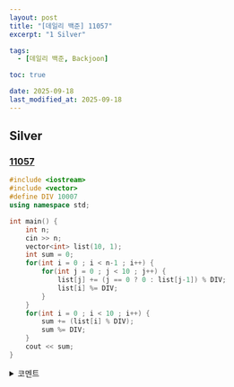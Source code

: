 ```yaml
---
layout: post
title: "[데일리 백준] 11057"
excerpt: "1 Silver"

tags:
  - [데일리 백준, Backjoon]

toc: true

date: 2025-09-18
last_modified_at: 2025-09-18
---
```

## Silver
### [11057][def]

```c++
#include <iostream>
#include <vector>
#define DIV 10007
using namespace std;

int main() {
    int n;
    cin >> n;
    vector<int> list(10, 1);
    int sum = 0;
    for(int i = 0 ; i < n-1 ; i++) {
        for(int j = 0 ; j < 10 ; j++) {
            list[j] += (j == 0 ? 0 : list[j-1]) % DIV;
            list[i] %= DIV;
        }
    }
    for(int i = 0 ; i < 10 ; i++) {
        sum += (list[i] % DIV);
        sum %= DIV;
    }
    cout << sum;
}
```

<details>
<summary>코멘트</summary>
<div markdown="1">

- Math

</div>
</details>

[def]: https://www.acmicpc.net/problem/11057
